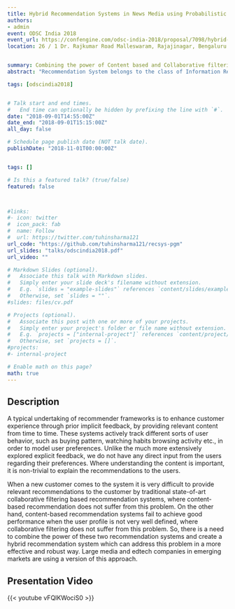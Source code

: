 ```yaml
---
title: Hybrid Recommendation Systems in News Media using Probabilistic Graphical Models
authors:
- admin
event: ODSC India 2018
event_url: https://confengine.com/odsc-india-2018/proposal/7098/hybrid-recommendation-systems-in-news-media-using-probabilistic-graphical-models
location: 26 / 1 Dr. Rajkumar Road Malleswaram, Rajajinagar, Bengaluru - 560055, Karnataka, India


summary: Combining the power of Content based and Collaborative filtering approaches.
abstract: "Recommendation System belongs to the class of Information Retrieval, Data Mining and Machine Learning. Recommender systems play a major role in today's ecommerce industry. Recommender systems recommend items to users such as books, movies, videos, electronic products and many other products in general."

tags: [odscindia2018]


# Talk start and end times.
#   End time can optionally be hidden by prefixing the line with `#`.
date: "2018-09-01T14:55:00Z"
date_end: "2018-09-01T15:15:00Z"
all_day: false

# Schedule page publish date (NOT talk date).
publishDate: "2018-11-01T00:00:00Z"


tags: []

# Is this a featured talk? (true/false)
featured: false



#links:
#- icon: twitter
#  icon_pack: fab
#  name: Follow
#  url: https://twitter.com/tuhinsharma121
url_code: "https://github.com/tuhinsharma121/recsys-pgm"
url_slides: "talks/odscindia2018.pdf"
url_video: ""

# Markdown Slides (optional).
#   Associate this talk with Markdown slides.
#   Simply enter your slide deck's filename without extension.
#   E.g. `slides = "example-slides"` references `content/slides/example-slides.md`.
#   Otherwise, set `slides = ""`.
#slides: files/cv.pdf

# Projects (optional).
#   Associate this post with one or more of your projects.
#   Simply enter your project's folder or file name without extension.
#   E.g. `projects = ["internal-project"]` references `content/project/deep-learning/index.md`.
#   Otherwise, set `projects = []`.
#projects:
#- internal-project

# Enable math on this page?
math: true
---
```


<h2>Description</h2>

A typical undertaking of recommender frameworks is to enhance customer experience through prior implicit feedback, by providing relevant content from time to time. These systems actively track different sorts of user behavior, such as buying pattern, watching habits browsing activity etc., in order to model user preferences. Unlike the much more extensively explored explicit feedback, we do not have any direct input from the users regarding their preferences. Where understanding the content is important, it is non-trivial to explain the recommendations to the users.

When a new customer comes to the system it is very difficult to provide relevant recommendations to the customer by traditional state-of-art collaborative filtering based recommendation systems, where content-based recommendation does not suffer from this problem. On the other hand, content-based recommendation systems fail to achieve good performance when the user profile is not very well defined, where collaborative filtering does not suffer from this problem. So, there is a need to combine the power of these two recommendation systems and create a hybrid recommendation system which can address this problem in a more effective and robust way. Large media and edtech companies in emerging markets are using a version of this approach.


<h2>Presentation Video</h2>

{{< youtube vFQlKWociS0 >}}